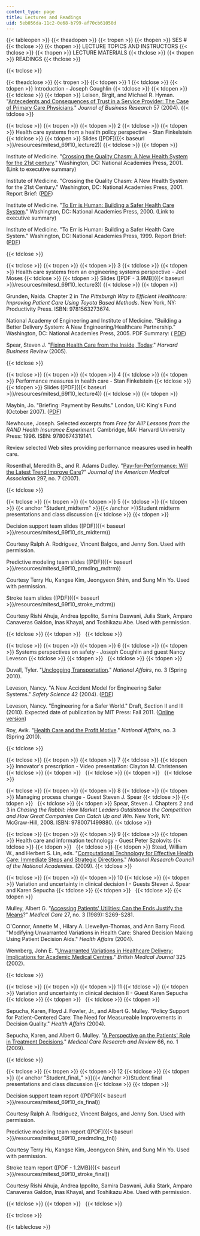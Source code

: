 ```yaml
---
content_type: page
title: Lectures and Readings
uid: 5eb056da-11c2-0e68-b799-af70cb61050d
---
```


{{< tableopen >}}
{{< theadopen >}}
{{< tropen >}}
{{< thopen >}}
SES #
{{< thclose >}}
{{< thopen >}}
LECTURE TOPICS AND INSTRUCTORS
{{< thclose >}}
{{< thopen >}}
LECTURE MATERIALS
{{< thclose >}}
{{< thopen >}}
READINGS
{{< thclose >}}

{{< trclose >}}

{{< theadclose >}}
{{< tropen >}}
{{< tdopen >}}
1
{{< tdclose >}}
{{< tdopen >}}
Introduction - Joseph Coughlin
{{< tdclose >}}
{{< tdopen >}}
 
{{< tdclose >}}
{{< tdopen >}}
Leisen, Birgit, and Michael R. Hyman. "[Antecedents and Consequences of Trust in a Service Provider: The Case of Primary Care Physicians](http://dx.doi.org/10.1016/S0148-2963(02)00343-0)." _Journal of Business Research_ 57 (2004).
{{< tdclose >}}

{{< trclose >}}
{{< tropen >}}
{{< tdopen >}}
2
{{< tdclose >}}
{{< tdopen >}}
Health care systems from a health policy perspective - Stan Finkelstein
{{< tdclose >}}
{{< tdopen >}}
Slides ([PDF]({{< baseurl >}}/resources/mitesd_69f10_lecture2))
{{< tdclose >}}
{{< tdopen >}}


Institute of Medicine. "[Crossing the Quality Chasm: A New Health System for the 21st century](http://www.nap.edu/openbook.php?record_id=10027&page=1)." Washington, DC: National Academies Press, 2001. (Link to executive summary)

Institute of Medicine. "Crossing the Quality Chasm: A New Health System for the 21st Century." Washington, DC: National Academies Press, 2001. Report Brief: ([PDF](http://books.nap.edu/html/quality_chasm/reportbrief.pdf))

Institute of Medicine. "[To Err is Human: Building a Safer Health Care System](http://www.nap.edu/openbook.php?record_id=9728&page=1)." Washington, DC: National Academies Press, 2000. (Link to executive summary)

Institute of Medicine. "To Err is Human: Building a Safer Health Care System." Washington, DC: National Academies Press, 1999. Report Brief: ([PDF](http://www.nationalacademies.org/hmd/~/media/Files/Report%20Files/1999/To-Err-is-Human/To%20Err%20is%20Human%201999%20%20report%20brief.pdf))


{{< tdclose >}}

{{< trclose >}}
{{< tropen >}}
{{< tdopen >}}
3
{{< tdclose >}}
{{< tdopen >}}
Health care systems from an engineering systems perspective - Joel Moses
{{< tdclose >}}
{{< tdopen >}}
Slides ([PDF - 3.9MB]({{< baseurl >}}/resources/mitesd_69f10_lecture3))
{{< tdclose >}}
{{< tdopen >}}


Grunden, Naida. Chapter 2 in _The Pittsburgh Way to Efficient Healthcare: Improving Patient Care Using Toyota Based Methods_. New York, NY: Productivity Press. ISBN: 9781563273674.

National Academy of Engineering and Institute of Medicine. "Building a Better Delivery System: A New Engineering/Healthcare Partnership." Washington, DC: National Academies Press, 2005. PDF Summary: ( [PDF](http://www.nap.edu/nap-cgi/report.cgi?record_id=11378&type=pdfxsum))

Spear, Steven J. "[Fixing Health Care from the Inside, Today](http://hbr.org/2005/09/fixing-health-care-from-the-inside-today/ar/1#)." _Harvard Business Review_ (2005).


{{< tdclose >}}

{{< trclose >}}
{{< tropen >}}
{{< tdopen >}}
4
{{< tdclose >}}
{{< tdopen >}}
Performance measures in health care - Stan Finkelstein
{{< tdclose >}}
{{< tdopen >}}
Slides ([PDF]({{< baseurl >}}/resources/mitesd_69f10_lecture4))
{{< tdclose >}}
{{< tdopen >}}


Maybin, Jo. "Briefing: Payment by Results." London, UK: King's Fund (October 2007). ([PDF](http://www.kingsfund.org.uk/document.rm?id=7210))

Newhouse, Joseph. Selected excerpts from _Free for All? Lessons from the RAND Health Insurance Experiment._ Cambridge, MA: Harvard University Press: 1996. ISBN: 9780674319141.

Review selected Web sites providing performance measures used in health care.

Rosenthal, Meredith B., and R. Adams Dudley. "[Pay-for-Performance: Will the Latest Trend Improve Care](http://jama.ama-assn.org/content/297/7/740)?" _Journal of the American Medical Association_ 297, no. 7 (2007).


{{< tdclose >}}

{{< trclose >}}
{{< tropen >}}
{{< tdopen >}}
5
{{< tdclose >}}
{{< tdopen >}}
{{< anchor "Student_midterm" >}}{{< /anchor >}}Student midterm presentations and class discussion
{{< tdclose >}}
{{< tdopen >}}


Decision support team slides ([PDF]({{< baseurl >}}/resources/mitesd_69f10_ds_midterm))

Courtesy Ralph A. Rodriguez, Vincent Balgos, and Jenny Son. Used with permission.

Predictive modeling team slides ([PDF]({{< baseurl >}}/resources/mitesd_69f10_prmdlng_mdtrm))

Courtesy Terry Hu, Kangse Kim, Jeongyeon Shim, and Sung Min Yo. Used with permission.

Stroke team slides ([PDF]({{< baseurl >}}/resources/mitesd_69f10_stroke_mdtrm))

Courtesy Rishi Ahuja, Andrea Ippolito, Samira Daswani, Julia Stark, Amparo Canaveras Galdon, Inas Khayal, and Toshikazu Abe. Used with permission.


{{< tdclose >}}
{{< tdopen >}}
 
{{< tdclose >}}

{{< trclose >}}
{{< tropen >}}
{{< tdopen >}}
6
{{< tdclose >}}
{{< tdopen >}}
Systems perspectives on safety - Joseph Coughlin and guest Nancy Leveson
{{< tdclose >}}
{{< tdopen >}}
 
{{< tdclose >}}
{{< tdopen >}}


Duvall, Tyler. "[Unclogging Transportation](http://www.nationalaffairs.com/publications/detail/unclogging-transportation)." _National Affairs_, no. 3 (Spring 2010).

Leveson, Nancy. "A New Accident Model for Engineering Safer Systems." _Safety Science_ 42 (2004). ([PDF](http://sunnyday.mit.edu/accidents/safetyscience-single.pdf))

Leveson, Nancy. "Engineering for a Safer World." Draft, Section II and III (2010). Expected date of publication by MIT Press: Fall 2011. ([Online version](http://sunnyday.mit.edu/safer-world/))

Roy, Avik. "[Health Care and the Profit Motive](http://www.nationalaffairs.com/publications/detail/health-care-and-the-profit-motive)." _National Affairs_, no. 3 (Spring 2010).


{{< tdclose >}}

{{< trclose >}}
{{< tropen >}}
{{< tdopen >}}
7
{{< tdclose >}}
{{< tdopen >}}
Innovator's prescription - Video presentation: Clayton M. Christensen
{{< tdclose >}}
{{< tdopen >}}
 
{{< tdclose >}}
{{< tdopen >}}
 
{{< tdclose >}}

{{< trclose >}}
{{< tropen >}}
{{< tdopen >}}
8
{{< tdclose >}}
{{< tdopen >}}
Managing process change - Guest Steven J. Spear
{{< tdclose >}}
{{< tdopen >}}
 
{{< tdclose >}}
{{< tdopen >}}
Spear, Steven J. Chapters 2 and 3 in _Chasing the Rabbit: How Market Leaders Outdistance the Competition and How Great Companies Can Catch Up and Win_. New York, NY: McGraw-Hill, 2008. ISBN: 9780071499880.
{{< tdclose >}}

{{< trclose >}}
{{< tropen >}}
{{< tdopen >}}
9
{{< tdclose >}}
{{< tdopen >}}
Health care and information technology - Guest Peter Szolovits
{{< tdclose >}}
{{< tdopen >}}
 
{{< tdclose >}}
{{< tdopen >}}
Stead, William W., and Herbert S. Lin, eds. "[Computational Technology for Effective Health Care: Immediate Steps and Strategic Directions](http://www.nap.edu/openbook.php?record_id=12572&page=1)." _National Research Council of the National Academies_. (2009).
{{< tdclose >}}

{{< trclose >}}
{{< tropen >}}
{{< tdopen >}}
10
{{< tdclose >}}
{{< tdopen >}}
Variation and uncertainty in clinical decision I - Guests Steven J. Spear and Karen Sepucha
{{< tdclose >}}
{{< tdopen >}}
 
{{< tdclose >}}
{{< tdopen >}}


Mulley, Albert G. "[Accessing Patients' Utilities: Can the Ends Justify the Means](http://journals.lww.com/lww-medicalcare/Abstract/1989/03001/Assessing_Patients__Utilities__Can_the_Ends.21.aspx)?" _Medical Care_ 27, no. 3 (1989): S269-S281.

O'Connor, Annette M., Hilary A. Llewellyn-Thomas, and Ann Barry Flood. "Modifying Unwarranted Variations in Health Care: Shared Decision Making Using Patient Decision Aids." _Health Affairs_ (2004).

Wennberg, John E. "[Unwarranted Variations in Healthcare Delivery: Implications for Academic Medical Centres](http://www.bmj.com/content/325/7370/961.extract)." _British Medical Journal_ 325 (2002).


{{< tdclose >}}

{{< trclose >}}
{{< tropen >}}
{{< tdopen >}}
11
{{< tdclose >}}
{{< tdopen >}}
Variation and uncertainty in clinical decision II - Guest Karen Sepucha
{{< tdclose >}}
{{< tdopen >}}
 
{{< tdclose >}}
{{< tdopen >}}


Sepucha, Karen, Floyd J. Fowler, Jr., and Albert G. Mulley. "Policy Support for Patient-Centered Care: The Need for Measureable Improvements in Decision Quality." _Health Affairs_ (2004).

Sepucha, Karen, and Albert G. Mulley. "[A Perspective on the Patients' Role in Treatment Decisions](http://mcr.sagepub.com/content/66/1_suppl/53S.abstract)." _Medical Care Research and Review_ 66, no. 1 (2009).


{{< tdclose >}}

{{< trclose >}}
{{< tropen >}}
{{< tdopen >}}
12
{{< tdclose >}}
{{< tdopen >}}
{{< anchor "Student_final_" >}}{{< /anchor >}}Student final presentations and class discussion
{{< tdclose >}}
{{< tdopen >}}


Decision support team report ([PDF]({{< baseurl >}}/resources/mitesd_69f10_ds_final))

Courtesy Ralph A. Rodriguez, Vincent Balgos, and Jenny Son. Used with permission.

Predictive modeling team report ([PDF]({{< baseurl >}}/resources/mitesd_69f10_predmdlng_fnl))

Courtesy Terry Hu, Kangse Kim, Jeongyeon Shim, and Sung Min Yo. Used with permission.

Stroke team report ([PDF - 1.2MB]({{< baseurl >}}/resources/mitesd_69f10_stroke_final))

Courtesy Rishi Ahuja, Andrea Ippolito, Samira Daswani, Julia Stark, Amparo Canaveras Galdon, Inas Khayal, and Toshikazu Abe. Used with permission.


{{< tdclose >}}
{{< tdopen >}}
 
{{< tdclose >}}

{{< trclose >}}

{{< tableclose >}}